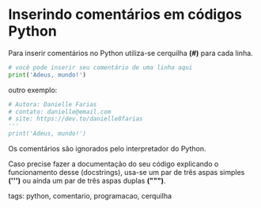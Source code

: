 # Inserindo comentários em códigos Python

Para inserir comentários no Python utiliza-se cerquilha **(#)** para cada linha.

```py
# você pode inserir seu comentário de uma linha aqui
print('Adeus, mundo!')
```

outro exemplo:

```py
# Autora: Danielle Farias
# contato: danielle@email.com
# site: https://dev.to/danielle8farias
'''
print('Adeus, mundo!')
```

Os comentários são ignorados pelo interpretador do Python.

Caso precise fazer a documentação do seu código explicando o funcionamento desse (docstrings), usa-se um par de três aspas simples **(''')** ou ainda um par de três aspas duplas **(""")**.

tags: python, comentario, programacao, cerquilha
